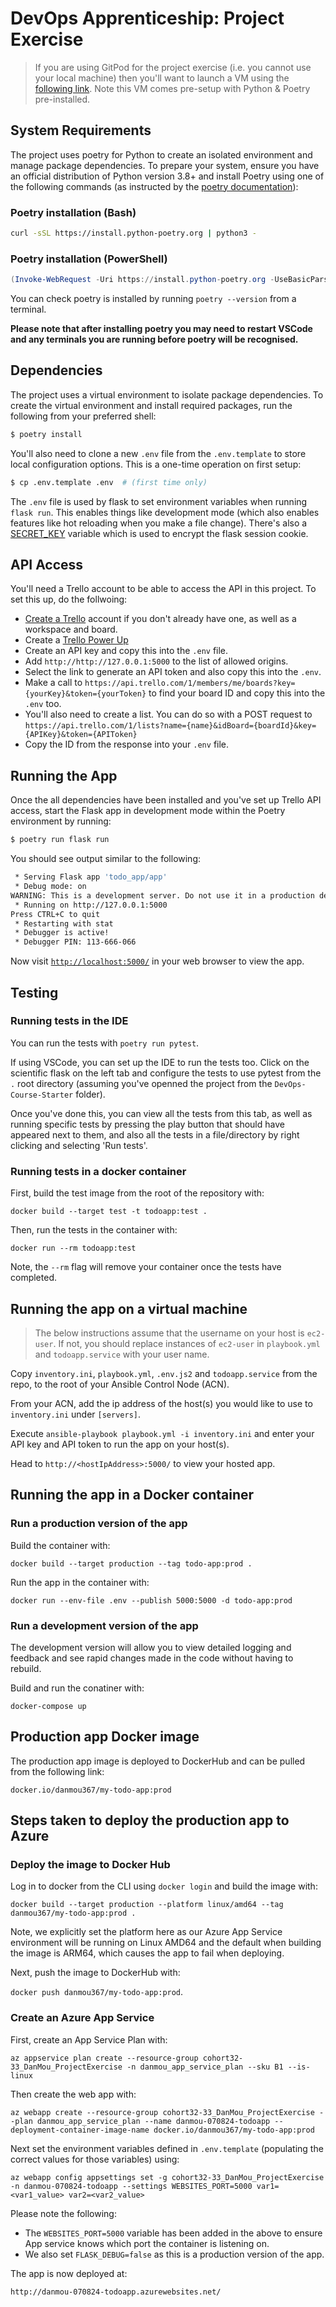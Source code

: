 # DevOps Apprenticeship: Project Exercise

> If you are using GitPod for the project exercise (i.e. you cannot use your local machine) then you'll want to launch a VM using the [following link](https://gitpod.io/#https://github.com/CorndelWithSoftwire/DevOps-Course-Starter). Note this VM comes pre-setup with Python & Poetry pre-installed.

## System Requirements

The project uses poetry for Python to create an isolated environment and manage package dependencies. To prepare your system, ensure you have an official distribution of Python version 3.8+ and install Poetry using one of the following commands (as instructed by the [poetry documentation](https://python-poetry.org/docs/#system-requirements)):

### Poetry installation (Bash)

```bash
curl -sSL https://install.python-poetry.org | python3 -
```

### Poetry installation (PowerShell)

```powershell
(Invoke-WebRequest -Uri https://install.python-poetry.org -UseBasicParsing).Content | py -
```

You can check poetry is installed by running `poetry --version` from a terminal.

**Please note that after installing poetry you may need to restart VSCode and any terminals you are running before poetry will be recognised.**

## Dependencies

The project uses a virtual environment to isolate package dependencies. To create the virtual environment and install required packages, run the following from your preferred shell:

```bash
$ poetry install
```

You'll also need to clone a new `.env` file from the `.env.template` to store local configuration options. This is a one-time operation on first setup:

```bash
$ cp .env.template .env  # (first time only)
```

The `.env` file is used by flask to set environment variables when running `flask run`. This enables things like development mode (which also enables features like hot reloading when you make a file change). There's also a [SECRET_KEY](https://flask.palletsprojects.com/en/2.3.x/config/#SECRET_KEY) variable which is used to encrypt the flask session cookie.

## API Access

You'll need a Trello account to be able to access the API in this project. To set this up, do the follwoing:

* [Create a Trello](https://trello.com/signup) account if you don't already have one, as well as a workspace and board.
* Create a [Trello Power Up](https://trello.com/power-ups/admin)
* Create an API key and copy this into the `.env` file.
* Add `http://http://127.0.0.1:5000` to the list of allowed origins.
* Select the link to generate an API token and also copy this into the `.env`.
* Make a call to `https://api.trello.com/1/members/me/boards?key={yourKey}&token={yourToken}` to find your board ID and copy this into the `.env` too.
* You'll also need to create a list. You can do so with a POST request to `https://api.trello.com/1/lists?name={name}&idBoard={boardId}&key={APIKey}&token={APIToken}`
* Copy the ID from the response into your `.env` file.

## Running the App

Once the all dependencies have been installed and you've set up Trello API access, start the Flask app in development mode within the Poetry environment by running:
```bash
$ poetry run flask run
```

You should see output similar to the following:
```bash
 * Serving Flask app 'todo_app/app'
 * Debug mode: on
WARNING: This is a development server. Do not use it in a production deployment. Use a production WSGI server instead.
 * Running on http://127.0.0.1:5000
Press CTRL+C to quit
 * Restarting with stat
 * Debugger is active!
 * Debugger PIN: 113-666-066
```
Now visit [`http://localhost:5000/`](http://localhost:5000/) in your web browser to view the app.

## Testing

### Running tests in the IDE

You can run the tests with `poetry run pytest`.

If using VSCode, you can set up the IDE to run the tests too. Click on the scientific flask on the left tab and configure the tests to use pytest from the `.` root directory (assuming you've openned the project from the `DevOps-Course-Starter` folder).

Once you've done this, you can view all the tests from this tab, as well as running specific tests by pressing the play button that should have appeared next to them, and also all the tests in a file/directory by right clicking and selecting 'Run tests'.

### Running tests in a docker container

First, build the test image from the root of the repository with:

`docker build --target test -t todoapp:test .`

Then, run the tests in the container with:

`docker run --rm todoapp:test`

Note, the `--rm` flag will remove your container once the tests have completed.

## Running the app on a virtual machine

> The below instructions assume that the username on your host is `ec2-user`. If not, you should replace instances of `ec2-user` in `playbook.yml` and `todoapp.service` with your user name.

Copy `inventory.ini`, `playbook.yml`, `.env.js2` and `todoapp.service` from the repo, to the root of your Ansible Control Node (ACN).

From your ACN, add the ip address of the host(s) you would like to use to `inventory.ini` under `[servers]`.

Execute `ansible-playbook playbook.yml -i inventory.ini` and enter your API key and API token to run the app on your host(s).

Head to `http://<hostIpAddress>:5000/` to view your hosted app.

## Running the app in a Docker container

### Run a production version of the app

Build the container with:

`docker build --target production --tag todo-app:prod .`

Run the app in the container with:

`docker run --env-file .env --publish 5000:5000 -d todo-app:prod`

### Run a development version of the app

The development version will allow you to view detailed logging and feedback and see rapid changes made in the code without having to rebuild.

Build and run the conatiner with:

`docker-compose up`

## Production app Docker image

The production app image is deployed to DockerHub and can be pulled from the following link:

`docker.io/danmou367/my-todo-app:prod`

## Steps taken to deploy the production app to Azure

### Deploy the image to Docker Hub

Log in to docker from the CLI using `docker login` and build the image with:

`docker build --target production --platform linux/amd64 --tag danmou367/my-todo-app:prod .`

Note, we explicitly set the platform here as our Azure App Service environment will be running on Linux AMD64 and the default when building the image is ARM64, which causes the app to fail when deploying.

Next, push the image to DockerHub with:

`docker push danmou367/my-todo-app:prod`.

### Create an Azure App Service

First, create an App Service Plan with:

`az appservice plan create --resource-group cohort32-33_DanMou_ProjectExercise -n danmou_app_service_plan --sku B1 --is-linux`

Then create the web app with:

`az webapp create --resource-group cohort32-33_DanMou_ProjectExercise --plan danmou_app_service_plan --name danmou-070824-todoapp --deployment-container-image-name docker.io/danmou367/my-todo-app:prod`

Next set the environment variables defined in `.env.template` (populating the correct values for those variables) using:

`az webapp config appsettings set -g cohort32-33_DanMou_ProjectExercise -n danmou-070824-todoapp --settings WEBSITES_PORT=5000 var1=<var1_value> var2=<var2_value>`

Please note the following:
* The `WEBSITES_PORT=5000` variable has been added in the above to ensure App service knows which port the container is listening on.
* We also set `FLASK_DEBUG=false` as this is a production version of the app.

The app is now deployed at:

`http://danmou-070824-todoapp.azurewebsites.net/`